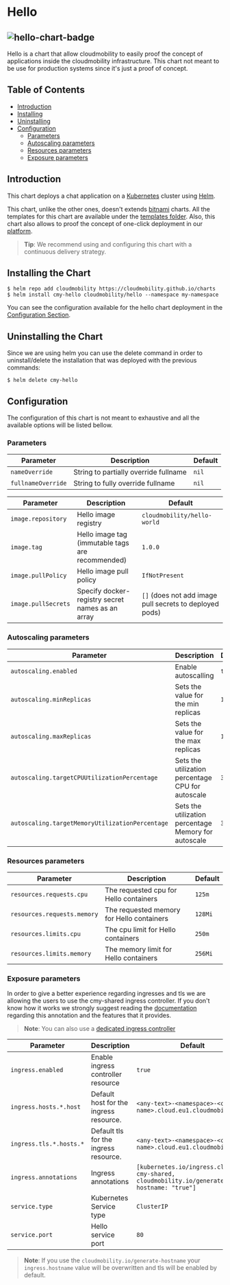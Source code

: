 # Hello

![hello-chart-badge](https://img.shields.io/badge/Hello%20Chart-1.0.0-green?style=flat-square&logo=mercedes)
---

Hello is a chart that allow cloudmobility to easily proof the concept of applications inside the cloudmobility
infrastructure. This chart not meant to be use for production systems since it's just a proof of concept.

## Table of Contents

* [Introduction](#introduction)
* [Installing](#installing-the-chart)
* [Uninstalling](#uninstalling-the-chart)
* [Configuration](#configuration)
    * [Parameters](#parameters)
    * [Autoscaling parameters](#autoscaling-parameters)
    * [Resources parameters](#resources-parameters)
    * [Exposure parameters](#exposure-parameters)

## Introduction

This chart deploys a chat application on a [Kubernetes](http://kubernetes.io) cluster using
[Helm](https://helm.sh).

This chart, unlike the other ones, doesn't extends [bitnami](https://github.com/bitnami/charts/tree/master/bitnami)
charts. All the templates for this chart are available under the [templates folder](./templates). Also, this chart also
allows to proof the concept of one-click deployment in our [platform](https://portal.cloudmobility.io/).

> **Tip**: We recommend using and configuring this chart with a continuous delivery strategy.

## Installing the Chart

```console
$ helm repo add cloudmobility https://cloudmobility.github.io/charts
$ helm install cmy-hello cloudmobility/hello --namespace my-namespace
```

You can see the configuration available for the hello chart deployment in the [Configuration Section](#configuration).

## Uninstalling the Chart

Since we are using helm you can use the delete command in order to uninstall/delete the installation that was deployed
with the previous commands:

```console
$ helm delete cmy-hello
```

## Configuration

The configuration of this chart is not meant to exhaustive and all the available options will be listed bellow.

### Parameters

| Parameter          | Description                                                          | Default                        |
|--------------------|----------------------------------------------------------------------|--------------------------------|
| `nameOverride`     | String to partially override fullname                                | `nil`                          |
| `fullnameOverride` | String to fully override fullname                                    | `nil`                          |

| Parameter                                  | Description                                                 | Default                                                 |
|--------------------------------------------|-------------------------------------------------------------|---------------------------------------------------------|
| `image.repository`                         | Hello image registry                                        | `cloudmobility/hello-world`                             |
| `image.tag`                                | Hello image tag (immutable tags are recommended)            | `1.0.0`                                                 |
| `image.pullPolicy`                         | Hello image pull policy                                     | `IfNotPresent`                                          |
| `image.pullSecrets`                        | Specify docker-registry secret names as an array            | `[]` (does not add image pull secrets to deployed pods) |

### Autoscaling parameters

| Parameter                                        | Description                                                                               | Default   |
|--------------------------------------------------|-------------------------------------------------------------------------------------------|-----------|
| `autoscaling.enabled`                            | Enable autoscalling                                                                       | `true`    |
| `autoscaling.minReplicas`                        | Sets the value for the min replicas                                                       | `1`       |
| `autoscaling.maxReplicas`                        | Sets the value for the max replicas                                                       | `1`       |
| `autoscaling.targetCPUUtilizationPercentage`     | Sets the utilization percentage CPU for autoscale                                         | `30`      |
| `autoscaling.targetMemoryUtilizationPercentage`  | Sets the utilization percentage Memory for autoscale                                      | `30`      |

### Resources parameters

| Parameter                      | Description                                   | Default   |
|--------------------------------|-----------------------------------------------|-----------|
| `resources.requests.cpu`       | The requested cpu for Hello containers        | `125m`    |
| `resources.requests.memory`    | The requested memory for Hello containers     | `128Mi`   |
| `resources.limits.cpu`         | The cpu limit for Hello containers            | `250m`    |
| `resources.limits.memory`      | The memory limit for Hello containers         | `256Mi`   |

### Exposure parameters

In order to give a better experience regarding ingresses and tls we are allowing the users to use the cmy-shared ingress
controller. If you don't know how it works we strongly suggest reading the
[documentation](https://portal.cloudmobility.io/docs/en/cns/shared-ingress-controller.html)
regarding this annotation and the features that it provides.
> **Note**: You can also use a [dedicated ingress controller](https://portal.cloudmobility.io/docs/en/cns/dedicated-ingress-controller.html)

| Parameter                                   | Description                                                                              | Default                                                                                  |
|---------------------------------------------|------------------------------------------------------------------------------------------|------------------------------------------------------------------------------------------|
| `ingress.enabled`                           | Enable ingress controller resource                                                       | `true`                                                                                   |
| `ingress.hosts.*.host`                      | Default host for the ingress resource.                                                   | `<any-text>-<namespace>-<cluster-name>.cloud.eu1.cloudmobility.io`                       |
| `ingress.tls.*.hosts.*`                     | Default tls for the ingress resource.                                                    | `<any-text>-<namespace>-<cluster-name>.cloud.eu1.cloudmobility.io`                       |
| `ingress.annotations`                       | Ingress annotations                                                                      | `[kubernetes.io/ingress.class: cmy-shared, cloudmobility.io/generate-hostname: "true"]`  |
| `service.type`                              | Kubernetes Service type                                                                  | `ClusterIP`                                                                              |
| `service.port`                              | Hello service port                                                                       | `80`                                                                                     |

> **Note**: If you use the `cloudmobility.io/generate-hostname` your `ingress.hostname` value will be overwritten and tls will be enabled by default.

